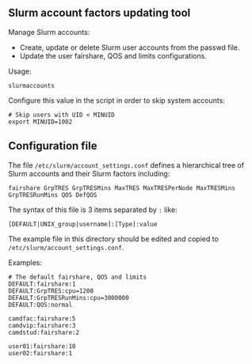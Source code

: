 Slurm account factors updating tool
------------------------------------

Manage Slurm accounts:

* Create, update or delete Slurm user accounts from the passwd file.
* Update the user fairshare, QOS and limits configurations.

Usage:

```
slurmaccounts
```

Configure this value in the script in order to skip system accounts:

```
# Skip users with UID < MINUID
export MINUID=1002
```

Configuration file
------------------

The file ```/etc/slurm/account_settings.conf``` defines a hierarchical tree of Slurm accounts and their Slurm factors including:

```
fairshare GrpTRES GrpTRESMins MaxTRES MaxTRESPerNode MaxTRESMins GrpTRESRunMins QOS DefQOS
```

The syntax of this file is 3 items separated by ```:``` like:

```
[DEFAULT|UNIX_group|username]:[Type]:value
```

The example file in this directory should be edited and copied to ```/etc/slurm/account_settings.conf```.

Examples:

```
# The default fairshare, QOS and limits
DEFAULT:fairshare:1
DEFAULT:GrpTRES:cpu=1200
DEFAULT:GrpTRESRunMins:cpu=3000000
DEFAULT:QOS:normal

camdfac:fairshare:5
camdvip:fairshare:3
camdstud:fairshare:2

user01:fairshare:10
user02:fairshare:1
```

